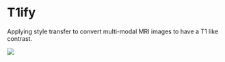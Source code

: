 # T1ify
Applying style transfer to convert multi-modal MRI images to have a T1 like contrast.

![](https://raw.githubusercontent.com/recoveringyank/T1ify/master/t1ify.jpg)
